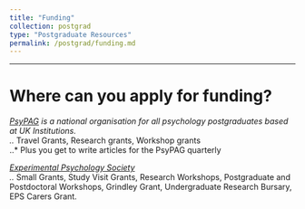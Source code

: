 ```yaml
---
title: "Funding"
collection: postgrad
type: "Postgraduate Resources"
permalink: /postgrad/funding.md
---
```


---
# Where can you apply for funding?
*[PsyPAG](http://www.psypag.co.uk/) is a national organisation for all psychology postgraduates based at UK Institutions.  
..* Travel Grants, Research grants, Workshop grants  
..* Plus you get to write articles for the PsyPAG quarterly  


*[Experimental Psychology Society](https://eps.ac.uk/)  
..* Small Grants, Study Visit Grants, Research Workshops, Postgraduate and Postdoctoral Workshops, Grindley Grant, Undergraduate Research Bursary, EPS Carers Grant.  

